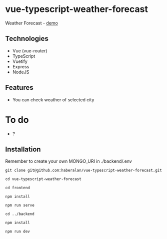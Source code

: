 # vue-typescript-weather-forecast

Weather Forecast - [demo](https://haber-weather-forecast.netlify.app/)

## Technologies

- Vue (vue-router)
- TypeScript
- Vuetify
- Express
- NodeJS

## Features

- You can check weather of selected city

# To do

- ?

## Installation

Remember to create your own MONGO_URI in ./backend/.env

```
git clone git@github.com:haberalan/vue-typescript-weather-forecast.git
```

```
cd vue-typescript-weather-forecast
```

```
cd frontend
```

```
npm install
```

```
npm run serve
```

```
cd ../backend
```

```
npm install
```

```
npm run dev
```
